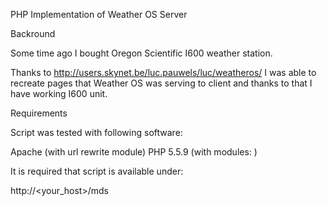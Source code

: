 PHP Implementation of Weather OS Server

Backround

Some time ago I bought Oregon Scientific I600 weather station.

Thanks to http://users.skynet.be/luc.pauwels/luc/weatheros/ I was able to recreate pages that Weather OS was serving to client and thanks to that I have working I600 unit.

Requirements

Script was tested with following software:

Apache (with url rewrite module)
PHP 5.5.9 (with modules: )

It is required that script is available under:

http://<your_host>/mds
